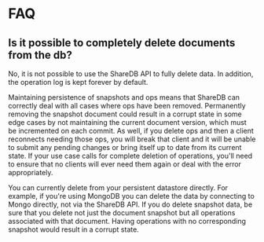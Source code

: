 # FAQ

## Is it possible to completely delete documents from the db?

No, it is not possible to use the ShareDB API to fully delete data. In addition, the operation log is kept forever by default.

Maintaining persistence of snapshots and ops means that ShareDB can correctly deal with all cases where ops have been removed. Permanently removing the snapshot document could result in a corrupt state in some edge cases by not maintaining the current document version, which must be incremented on each commit. As well, if you delete ops and then a client reconnects needing those ops, you will break that client and it will be unable to submit any pending changes or bring itself up to date from its current state. If your use case calls for complete deletion of operations, you'll need to ensure that no clients will ever need them again or deal with the error appropriately.

You can currently delete from your persistent datastore directly. For example, if you're using MongoDB you can delete the data by connecting to Mongo directly, not via the ShareDB API. If you do delete snapshot data, be sure that you delete not just the document snapshot but all operations associated with that document. Having operations with no corresponding snapshot would result in a corrupt state.
